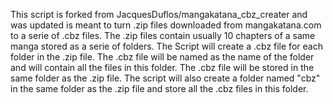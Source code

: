 This script is forked from JacquesDuflos/mangakatana_cbz_creater and was updated
is meant to turn .zip files downloaded from mangakatana.com to a serie of .cbz files.
The .zip files contain usually 10 chapters of a same manga stored as a serie of folders.
The Script will create a .cbz file for each folder in the .zip file.
The .cbz file will be named as the name of the folder and will contain all the files in this folder.
The .cbz file will be stored in the same folder as the .zip file.
The script will also create a folder named "cbz" in the same folder as the .zip file and store all the .cbz files in this folder.
